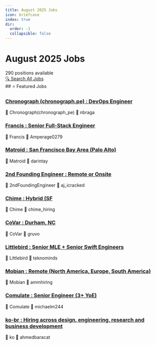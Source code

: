 ```yaml
---
title: August 2025 Jobs
icon: briefcase
index: true
dir:
  order: -1
  collapsible: false
---
```


# August 2025 Jobs

<div class="jobs-header">
  <div class="jobs-count">290 positions available</div>
  <a href="./all-jobs.html" class="search-all-button">🔍 Search All Jobs</a>
</div>
## ⭐ Featured Jobs

<div class="featured-jobs">
  <div class="featured-job">
    <h3><a href="/jobs/August-2025/nbraga-Chronograph(chronograph_pe)-DevOpsEngineer-Full-Time-Remote(US)-%24140-160KUSD%2Bequity">Chronograph (chronograph.pe) : DevOps Engineer</a></h3>
    <div class="job-meta">
      <span class="company">🏢 Chronograph(chronograph_pe)</span>
      <span class="author">👤 nbraga</span>
    </div>
  </div>
  <div class="featured-job">
    <h3><a href="/jobs/August-2025/Amperage0279-Francis-SeniorFull-StackEngineer-Full-Time">Francis : Senior Full-Stack Engineer</a></h3>
    <div class="job-meta">
      <span class="company">🏢 Francis</span>
      <span class="author">👤 Amperage0279</span>
    </div>
  </div>
  <div class="featured-job">
    <h3><a href="/jobs/August-2025/darintay-Matroid-SanFranciscoBayArea(PaloAlto)-Full-Time-ONSITE">Matroid : San Francisco Bay Area (Palo Alto)</a></h3>
    <div class="job-meta">
      <span class="company">🏢 Matroid</span>
      <span class="author">👤 darintay</span>
    </div>
  </div>
  <div class="featured-job">
    <h3><a href="/jobs/August-2025/aj_icracked-2ndFoundingEngineer-RemoteorOnsite-Austin_TX-Full-time_Part-time_Internshipifyou_res">2nd Founding Engineer : Remote or Onsite</a></h3>
    <div class="job-meta">
      <span class="company">🏢 2ndFoundingEngineer</span>
      <span class="author">👤 aj_icracked</span>
    </div>
  </div>
  <div class="featured-job">
    <h3><a href="/jobs/August-2025/chime_hiring-Chime-Hybrid(SF-Chicago)-Full-time">Chime : Hybrid (SF</a></h3>
    <div class="job-meta">
      <span class="company">🏢 Chime</span>
      <span class="author">👤 chime_hiring</span>
    </div>
  </div>
  <div class="featured-job">
    <h3><a href="/jobs/August-2025/gruvo-CoVar-Durham_NC-Full-time">CoVar : Durham, NC</a></h3>
    <div class="job-meta">
      <span class="company">🏢 CoVar</span>
      <span class="author">👤 gruvo</span>
    </div>
  </div>
  <div class="featured-job">
    <h3><a href="/jobs/August-2025/teknominds-Littlebird-SeniorMLE%2BSeniorSwiftEngineers-Remote(global)">Littlebird  :  Senior MLE + Senior Swift Engineers</a></h3>
    <div class="job-meta">
      <span class="company">🏢 Littlebird</span>
      <span class="author">👤 teknominds</span>
    </div>
  </div>
  <div class="featured-job">
    <h3><a href="/jobs/August-2025/ammhiring-Mobian-Remote(NorthAmerica_Europe_SouthAmerica)-Full-Time">Mobian : Remote (North America, Europe, South America)</a></h3>
    <div class="job-meta">
      <span class="company">🏢 Mobian</span>
      <span class="author">👤 ammhiring</span>
    </div>
  </div>
  <div class="featured-job">
    <h3><a href="/jobs/August-2025/michaelm244-Comulate-SeniorEngineer(3%2BYoE)-ONSITEinSanFrancisco_CA">Comulate : Senior Engineer (3+ YoE)</a></h3>
    <div class="job-meta">
      <span class="company">🏢 Comulate</span>
      <span class="author">👤 michaelm244</span>
    </div>
  </div>
  <div class="featured-job">
    <h3><a href="/jobs/August-2025/ahmedbaracat-ko-br-Hiringacrossdesign_engineering_researchandbusinessdevelopment-Onsite(London_U">ko-br : Hiring across design, engineering, research and business development</a></h3>
    <div class="job-meta">
      <span class="company">🏢 ko</span>
      <span class="author">👤 ahmedbaracat</span>
    </div>
  </div>
</div>